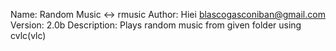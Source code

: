 Name: Random Music <-> rmusic
Author: Hiei <blascogasconiban@gmail.com>
Version: 2.0b
Description:
              Plays random music from given folder using cvlc(vlc)